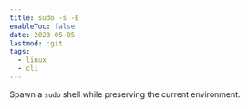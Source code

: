 ```yaml
---
title: sudo -s -E
enableToc: false
date: 2023-05-05
lastmod: :git
tags:
  - linux
  - cli
---
```


Spawn a `sudo` shell while preserving the current environment.